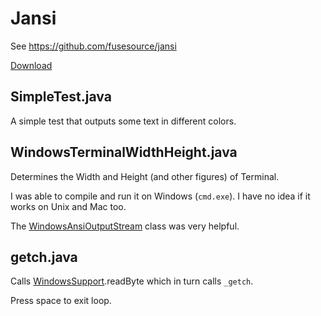 # Jansi

See https://github.com/fusesource/jansi

[Download](http://jansi.fusesource.org/download.html)

## SimpleTest.java

A simple test that outputs some text in different colors.

## WindowsTerminalWidthHeight.java

Determines the Width and Height (and other figures) of Terminal. 

I was able to compile and run it on Windows (`cmd.exe`). I have no idea if it
works on Unix and Mac too.

The [WindowsAnsiOutputStream](https://raw.github.com/fusesource/jansi/master/jansi/src/main/java/org/fusesource/jansi/WindowsAnsiOutputStream.java) class was very helpful.

## getch.java

Calls [WindowsSupport](https://raw.github.com/fusesource/jansi-native/master/src/main/java/org/fusesource/jansi/internal/WindowsSupport.java).readByte which in
turn calls `_getch`.

Press space to exit loop.
